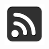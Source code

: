 [![RSS Feed](https://github.com/levigilbert/levigilbert.github.io/blob/master/images/rss.png)](https://github.com/levigilbert/levigilbert.github.io/blob/master/feed.rss)